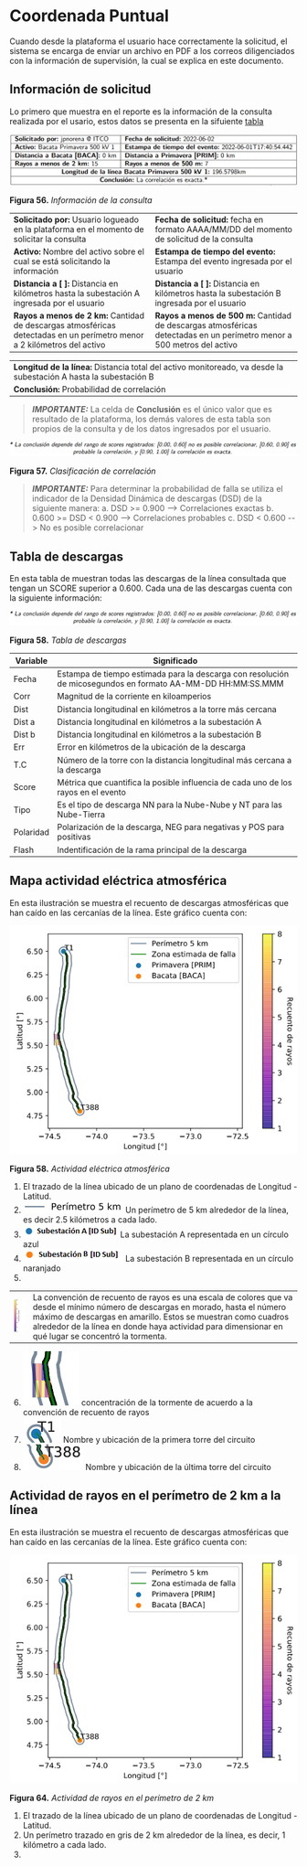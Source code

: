 # Coordenada Puntual

Cuando desde la plataforma el usuario hace correctamente la solicitud, el sistema se encarga de enviar un archivo en PDF a los correos diligenciados con la información de supervisión, la cual se explica en este documento.

## Información de solicitud
Lo primero que muestra en el reporte es la información de la consulta realizada por el usario, estos datos se presenta en la sifuiente [tabla](../../../pictures/Imagen65.png)

![Figura 56](../../../pictures/Imagen65.png "Información de la consulta")

**Figura 56.** *Información de la consulta*

| | |
|-|-|
|**Solicitado por:** Usuario logueado en la plataforma en el momento de solicitar la consulta|**Fecha de solicitud:** fecha en formato AAAA/MM/DD del momento de solicitud de la consulta|
|**Activo:** Nombre del activo sobre el cual se está solicitando la información| **Estampa de tiempo del evento:** Estampa del evento ingresada por el usuario|
|**Distancia a [ ]:** Distancia en kilómetros hasta la subestación A ingresada por el usuario | **Distancia a [ ]:** Distancia en kilómetros hasta la subestación B ingresada por el usuario|
|**Rayos a menos de 2 km:** Cantidad de descargas atmosféricas detectadas en un perímetro menor a 2 kilómetros del activo | **Rayos a menos de 500 m:** Cantidad de descargas atmosféricas detectadas en un perímetro menor a 500 metros del activo|

||
|-|
|**Longitud de la línea:** Distancia total del activo monitoreado, va desde la subestación A hasta la subestación B|
|**Conclusión:** Probabilidad de correlación|

>**_IMPORTANTE:_**
> La celda de **Conclusión** es el único valor que es resultado de la plataforma, los demás valores de esta tabla son propios de la consulta y de los datos ingresados por el usuario.

![Figura 57](../../../pictures/Imagen66.png "Clasificación de correlación")

**Figura 57.** *Clasificación de correlación*

>**_IMPORTANTE:_**
>Para determinar la probabilidad de falla se utiliza el indicador de la Densidad Dinámica de descargas (DSD) de la siguiente manera:
>a. DSD >= 0.900 --> Correlaciones exactas
>b. 0.600 >= DSD < 0.900 --> Correlaciones probables
>c. DSD < 0.600 --> No es posible correlacionar

## Tabla de descargas
En esta tabla de muestran todas las descargas de la línea consultada que tengan un SCORE superior a 0.600. Cada una de las descargas cuenta con la siguiente información:

![Figura 58](../../../pictures/Imagen66.png "Tabla de descargas")

**Figura 58.** *Tabla de descargas*

| Variable | Significado |
|-|-|
| Fecha | Estampa de tiempo estimada para la descarga con resolución de micosegundos en formato AA-MM-DD HH:MM:SS.MMM|
| Corr | Magnitud de la corriente en kiloamperios|
| Dist | Distancia longitudinal en kilómetros a la torre más cercana|
| Dist a | Distancia longitudinal en kilómetros a la subestación A|
| Dist b | Distancia longitudinal en kilómetros a la subestación B|
| Err | Error en kilómetros de la ubicación de la descarga |
| T.C | Número de la torre con la distancia longitudinal más cercana a la descarga|
| Score | Métrica que cuantifica la posible influencia de cada uno de los rayos en el evento |
| Tipo | Es el tipo de descarga NN para la Nube-Nube y NT para las Nube-Tierra|
| Polaridad | Polarización de la descarga, NEG para negativas y POS para positivas|
| Flash | Indentificación de la rama principal de la descarga |

## Mapa actividad eléctrica atmosférica
En esta ilustración se muestra el recuento de descargas atmosféricas que han caído en las cercanías de la línea. Este gráfico cuenta con:

![Figura 58](../../../pictures/Imagen68.png "Actividad eléctrica atmosférica")

**Figura 58.** *Actividad eléctrica atmosférica*

 1. El trazado de la línea ubicado de un plano de coordenadas de Longitud - Latitud. 
 2. ![Figura 59](../../../pictures/Imagen67.png) Un perímetro de 5 km alrededor de la línea, es decir 2.5 kilómetros a cada lado.
 3. ![Figura 60](../../../pictures/Imagen69.png) La subestación A representada en un círculo azul
 4. ![Figura 61](../../../pictures/Imagen70.png) La subestación B representada en un círculo naranjado
 5. 
 |||
 |-|-|
 | ![Figura 62](../../../pictures/Imagen71.png) | La convención de recuento de rayos es una escala de colores que va desde el mínimo número de descargas en morado, hasta el número máximo de descargas en amarillo. Estos se muestran como cuadros alrededor de la línea en donde haya actividad para dimensionar en qué lugar se concentró la tormenta.
 6. ![Figura 62](../../../pictures/Imagen73.png) concentración de la tormente de acuerdo a la convención de recuento de rayos
 7. ![Figura 63](../../../pictures/Imagen74.png) Nombre y ubicación de la primera torre del circuito
 8. ![Figura 63](../../../pictures/Imagen75.png) Nombre y ubicación de la última torre del circuito

## Actividad de rayos en el perímetro de 2 km a la línea

En esta ilustración se muestra el recuento de descargas atmosféricas que han caído en las cercanías de la línea. Este gráfico cuenta con:

![Figura 64](../../../pictures/Imagen68.png "Actividad de rayos en el perímetro de 2 km")

**Figura 64.** *Actividad de rayos en el perímetro de 2 km*

 1. El trazado de la línea ubicado de un plano de coordenadas de Longitud - Latitud. 
 2. Un perímetro trazado en gris de 2 km alrededor de la línea, es decir, 1 kilómetro a cada lado.
 3. 